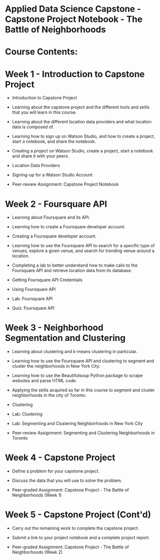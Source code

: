 # Applied Data Science Capstone - Capstone Project Notebook - The Battle of Neighborhoods

# Course Contents:

# Week 1 - Introduction to Capstone Project


- Introduction to Capstone Project
- Learning about the capstone project and the different tools and skills that you will learn in this course.

- Learning about the different location data providers and what location data is composed of.

- Learning how to sign up on Watson Studio, and how to create a project, start a notebook, and share the notebook.

- Creating a project on Watson Studio, create a project, start a notebook and share it with your peers.

- Location Data Providers

- Signing-up for a Watson Studio Account

- Peer-review Assignment: Capstone Project Notebook


# Week 2 - Foursquare API


- Learning about Foursquare and its API.

- Learning how to create a Foursquare developer account.

- Creating a Foursquare developer account.

- Learning how to use the Foursquare API to search for a specific type of venues, explore a given venue, and search for trending venue around a location.

- Completing a lab to better understand how to make calls to the Foursquare API and retrieve location data from its database.

- Getting Foursquare API Credentials

- Using Foursquare API

- Lab: Foursquare API

- Quiz: Foursquare API


# Week 3 - Neighborhood Segmentation and Clustering


- Learning about clustering and k-means clustering in particular.

- Learning how to use the Foursquare API and clustering to segment and cluster the neighborhoods in New York City.

- Learning how to use the Beautifulsoup Python package to scrape websites and parse HTML code.

- Applying the skills acquired so far in this course to segment and cluster neighborhoods in the city of Toronto.

- Clustering

- Lab: Clustering

- Lab: Segmenting and Clustering Neighborhoods in New York City

- Peer-review Assignment: Segmenting and Clustering Neighborhoods in Toronto


# Week 4 - Capstone Project


- Define a problem for your capstone project.

- Discuss the data that you will use to solve the problem.

- Peer-graded Assignment: Capstone Project - The Battle of Neighborhoods (Week 1)


# Week 5 - Capstone Project (Cont'd)


- Carry out the remaining work to complete the capstone project.

- Submit a link to your project notebook and a complete project report.

- Peer-graded Assignment: Capstone Project - The Battle of Neighborhoods (Week 2)

